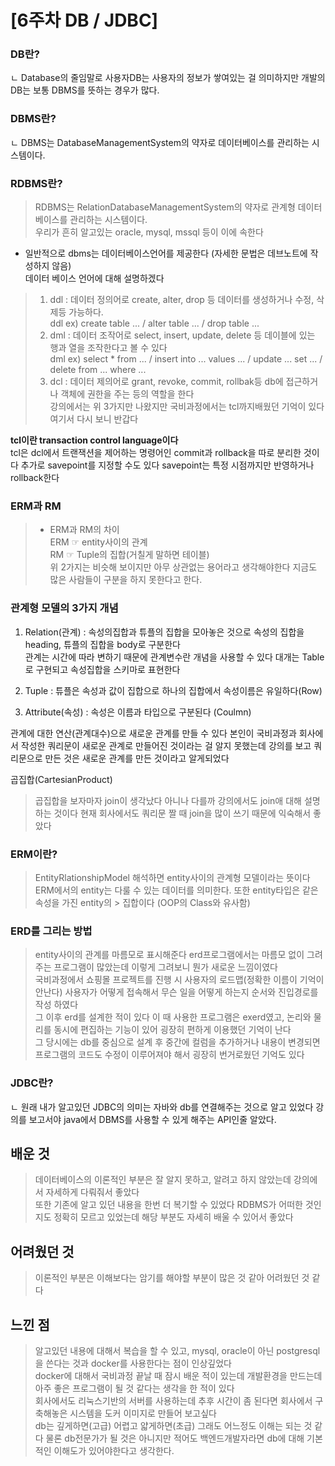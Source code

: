 # \[6주차 DB / JDBC]

### DB란?    
ㄴ Database의 줄임말로 사용자DB는 사용자의 정보가 쌓여있는 걸 의미하지만 개발의 DB는 보통 DBMS를 뜻하는 경우가 많다.


### DBMS란?    
ㄴ DBMS는 DatabaseManagementSystem의 약자로 데이터베이스를 관리하는 시스템이다.   

### RDBMS란?     
>
> RDBMS는 RelationDatabaseManagementSystem의 약자로 관계형 데이터베이스를 관리하는 시스템이다.    
> 우리가 흔히 알고있는 oracle, mysql, mssql 등이 이에 속한다    
>

- 일반적으로 dbms는 데이터베이스언어를 제공한다 (자세한 문법은 데브노트에 작성하지 않음)    
데이터 베이스 언어에 대해 설명하겠다   
>
> 1. ddl : 데이터 정의어로 create, alter, drop 등 데이터를 생성하거나 수정, 삭제등 가능하다.    
> ddl ex) create table ... / alter table ... / drop table ...   
> 2. dml : 데이터 조작어로 select, insert, update, delete 등 데이블에 있는 행과 열을 조작한다고 볼 수 있다    
> dml ex) select * from ... / insert into ... values ... / update ... set ... / delete from ... where ...    
> 3. dcl : 데이터 제의어로 grant, revoke, commit, rollbak등 db에 접근하거나 객체에 권한을 주는 등의 역할을 한다    
> 강의에서는 위 3가지만 나왔지만 국비과정에서는 tcl까지배웠던 기억이 있다 여기서 다시 보니 반갑다    
>

**tcl이란 transaction control language이다**   
tcl은 dcl에서 트랜잭션을 제어하는 명령어인 commit과 rollback을 따로 분리한 것이다 추가로 savepoint를 지정할 수도 있다 savepoint는 특정 시점까지만 반영하거나 rollback한다   

### ERM과 RM 
>
> - ERM과 RM의 차이    
> ERM ☞ entity사이의 관계    
> RM ☞ Tuple의 집합(거칠게 말하면 테이블)    
> 위 2가지는 비슷해 보이지만 아무 상관없는 용어라고 생각해야한다 지금도 많은 사람들이 구분을 하지 못한다고 한다.     
>

### 관계형 모델의 3가지 개념
1. Relation(관계) :  속성의집합과 튜플의 집합을 모아놓은 것으로 속성의 집합을 heading, 튜플의 집합을 body로 구분한다    
관계는 시간에 따라 변하기 때문에 관계변수란 개념을 사용할 수 있다 대개는 Table로 구현되고 속성집합을 스키마로 표현한다    

2. Tuple : 튜플은 속성과 값이 집합으로 하나의 집합에서 속성이름은 유일하다(Row)    

3. Attribute(속성) : 속성은 이름과 타입으로 구분된다 (Coulmn)    

관계에 대한 연산(관계대수)으로 새로운 관계를 만들 수 있다 
본인이 국비과정과 회사에서 작성한 쿼리문이 새로운 관계로 만들어진 것이라는 걸 알지 못했는데 강의를 보고 쿼리문으로 만든 것은 새로운 관계를 만든 것이라고 알게되었다   

곱집합(CartesianProduct) 
> 곱집합을 보자마자 join이 생각났다 아니나 다를까 강의에서도 join애 대해 설명하는 것이다 현재 회사에서도 쿼리문 짤 때 join을 많이 쓰기 때문에 익숙해서 좋았다   

### ERM이란?     
>
> EntityRlationshipModel 해석하면 entity사이의 관계형 모델이라는 뜻이다 ERM에서의 entity는 다룰 수 있는 데이터를 의미한다. 또한 entity타입은 같은 속성을 가진 entity의 > 집합이다 (OOP의 Class와 유사함)    
>

### ERD를 그리는 방법
>
> entity사이의 관계를 마름모로 표시해준다 erd프로그램에서는 마름모 없이 그려주는 프로그램이 많았는데 이렇게 그려보니 뭔가 새로운 느낌이였다    
> 국비과정에서 쇼핑몰 프로젝트를 진행 시 사용자의 로드맵(정확한 이름이 기억이 안난다) 사용자가 어떻게 접속해서 무슨 일을 어떻게 하는지 순서와 진입경로를 작성 하였다   
> 그 이후 erd를 설계한 적이 있다 이 때 사용한 프로그램은 exerd였고, 논리와 물리를 동시에 편집하는 기능이 있어 굉장히 편하게 이용했던 기억이 난다    
> 그 당시에는 db를 중심으로 설계 후 중간에 컬럼을 추가하거나 내용이 변경되면 프로그램의 코드도 수정이 이루어져야 해서 굉장히 번거로웠던 기억도 있다    
>

### JDBC란?
ㄴ 원래 내가 알고있던 JDBC의 의미는 자바와 db를 연결해주는 것으로 알고 있었다 강의를 보고서야 java에서 DBMS를 사용할 수 있게 해주는 API인줄 알았다.    

## 배운 것
>
> 데이터베이스의 이론적인 부분은 잘 알지 못하고, 알려고 하지 않았는데 강의에서 자세하게 다뤄줘서 좋았다    
> 또한 기존에 알고 있던 내용을 한번 더 복기할 수 있었다 
> RDBMS가 어떠한 것인지도 정확히 모르고 있었는데 해당 부분도 자세히 배울 수 있어서 좋았다 
>

## 어려웠던 것 
> 이론적인 부분은 이해보다는 암기를 해야할 부분이 많은 것 같아 어려웠던 것 같다    

## 느낀 점 
>
> 알고있던 내용에 대해서 복습을 할 수 있고, mysql, oracle이 아닌 postgresql을 쓴다는 것과 docker를 사용한다는 점이 인상깊었다    
> docker에 대해서 국비과정 끝날 때 잠시 배운 적이 있는데 개발환경을 만드는데 아주 좋은 프로그램이 될 것 같다는 생각을 한 적이 있다    
> 회사에서도 리눅스기반의 서버를 사용하는데 추후 시간이 좀 된다면 회사에서 구축해놓은 시스템을 도커 이미지로 만들어 보고싶다    
> db는 깊게하면(고급) 어렵고 얇게하면(초급) 그래도 어느정도 이해는 되는 것 같다 물론 db전문가가 될 것은 아니지만 적어도 백엔드개발자라면 db에 대해 기본적인 이해도가 있어야한다고 생각한다.   
>   